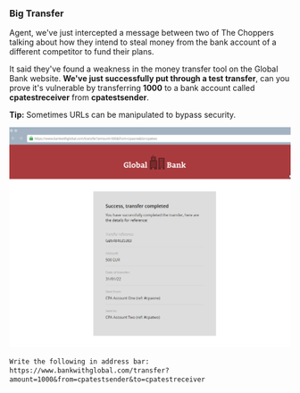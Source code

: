 ### Big Transfer

Agent, we've just intercepted a message between two of The Choppers talking about how they intend to steal money from the bank account of a different competitor to fund their plans.

It said they've found a weakness in the money transfer tool on the Global Bank website. **We've just successfully put through a test transfer**, can you prove it's vulnerable by transferring **1000** to a bank account called **cpatestreceiver** from **cpatestsender**.

**Tip:** Sometimes URLs can be manipulated to bypass security.

![image](img/c11image.png)

```
Write the following in address bar:
https://www.bankwithglobal.com/transfer?amount=1000&from=cpatestsender&to=cpatestreceiver
```